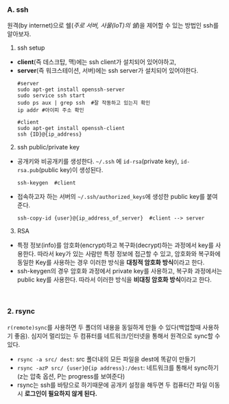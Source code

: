 ### A. ssh
원격(by internet)으로 쉘(*주로 서버, 사물(IoT)의 쉘*)을 제어할 수 있는 방법인 ssh를 알아보자. 

1. ssh setup
  - **client**(즉 데스크탑, 맥)에는 ssh client가 설치되어 있어야하고,
  - **server**(즉 워크스테이션, 서버)에는 ssh server가 설치되어 있어야한다.
    ```
    #server
    sudo apt-get install openssh-server
    sudo service ssh start
    sudo ps aux | grep ssh  #잘 작동하고 있는지 확인
    ip addr #아이피 주소 확인
    
    #client
    sudo apt-get install openssh-client
    ssh {ID}@{ip_address}
    ```

2. ssh public/private key
  - 공개키와 비공개키를 생성한다. `~/.ssh` 에 `id-rsa`(private key), `id-rsa.pub`(public key)이 생성된다.
    ```
    ssh-keygen  #client
    ```
  - 접속하고자 하는 서버의 `~/.ssh/authorized_keys`에 생성한 public key를 붙여준다. 
    ```
    ssh-copy-id {user}@{ip_address_of_server}  #client --> server
    ```

3. RSA
  * 특정 정보(info)를 암호화(encrypt)하고 복구화(decrypt)하는 과정에서 key를 사용한다. 따라서 key가 있는 사람만 특정 정보에 접근할 수 있고, 암호화와 복구화에 동일한 Key를 사용하는 경우 이러한 방식을 **대칭적 암호화 방식**이라고 한다.
  * ssh-keygen의 경우 암호화 과정에서 private key를 사용하고, 복구화 과정에서는 public key를 사용한다. 따라서 이러한 방식을 **비대칭 암호화 방식**이라고 한다. 

<br>

### 2. rsync
`r(remote)sync`를 사용하면 두 폴더의 내용을 동일하게 만들 수 있다(백업할때 사용하기 좋음). 심지어 멀리있는 두 컴퓨터를 네트워크/인터넷을 통해서 원격으로 sync할 수 있다. 

- `rsync -a src/ dest`: src 폴더내의 모든 파일을 dest에 똑같이 만들기
- `rsync -azP src/ {user}@{ip address}:/dest`: 네트워크를 통해서 sync하기(z는 압축 옵션, P는 progress를 보여준다)
- rsync는 ssh를 바탕으로 하기때문에 공개키 설정을 해두면 두 컴퓨터간 파일 이동 시 **로그인이 필요하지 않게 된다.**
